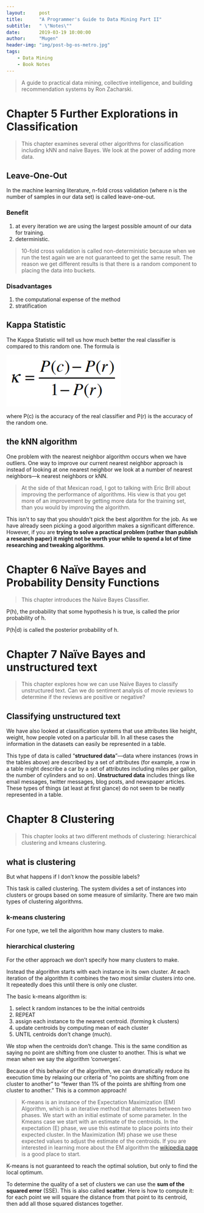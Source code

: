 ```yaml
---
layout:     post
title:      "A Programmer's Guide to Data Mining Part II"
subtitle:   " \"Notes\""
date:       2019-03-19 10:00:00
author:     "Mugen"
header-img: "img/post-bg-os-metro.jpg"
tags:
    - Data Mining
    - Book Notes
---
```


> A guide to practical data mining, collective intelligence, and building recommendation systems by Ron Zacharski.

# Chapter 5 Further Explorations in Classification

> This chapter examines several other algorithms for classification including kNN and naïve Bayes. We look at the power of adding more data.

## Leave-One-Out

In the machine learning literature, n-fold cross validation (where n is the number of samples in our data set) is called leave-one-out.

###  Benefit

1. at every iteration we are using the largest possible amount of our data for training.
2. deterministic.

> 10-fold cross validation is called non-deterministic because when we run the test again we are not guaranteed to get the same result. The reason we get different results is that there is a random component to placing the data into buckets.

### Disadvantages

1. the computational expense of the method
2. stratification

## Kappa Statistic

The Kappa Statistic will tell us how much better the real classifier is compared to this random one. The formula is

![](https://github.com/Vida42/Vida42.github.io/blob/master/img/in-post/APGTDM/5-kappa.PNG)

where P(c) is the accuracy of the real classifier and P(r) is the accuracy of the random one.

## the kNN algorithm

One problem with the nearest neighbor algorithm occurs when we have outliers. One way to improve our current nearest neighbor approach is instead of looking at one nearest neighbor we look at a number of nearest neighbors—k nearest neighbors or kNN.

> At the side of that Mexican road, I got to talking with Eric Brill about improving the performance of algorithms. His view is that you get more of an improvement by getting more data for the training set, than you would by improving the algorithm.

This isn't to say that you shouldn't pick the best algorithm for the job. As we have already seen picking a good algorithm makes a significant difference. However, if you are **trying to solve a practical problem (rather than publish a research paper) it might not be worth your while to spend a lot of time researching and tweaking algorithms**.


# Chapter 6 Naïve Bayes and Probability Density Functions

> This chapter introduces the Naïve Bayes Classifier.

P(h), the probability that some hypothesis h is true, is called the prior probability of h.

P(h|d) is called the posterior probability of h.

# Chapter 7 Naïve Bayes and unstructured text

> This chapter explores how we can use Naïve Bayes to classify unstructured text. Can we do sentiment analysis of movie reviews to determine if the reviews are positive or negative?

## Classifying unstructured text

We have also looked at classification systems that use attributes like height, weight, how people voted on a particular bill. In all these cases the information in the datasets can easily be represented in a table.

This type of data is called “**structured data**”—data where instances (rows in the tables above) are described by a set of attributes (for example, a row in a table might describe a car by a set of attributes including miles per gallon, the number of cylinders and so on). **Unstructured data** includes things like email messages, twitter messages, blog posts, and newspaper articles. These types of things (at least at first glance) do not seem to be neatly represented in a table.


# Chapter 8 Clustering

> This chapter looks at two different methods of clustering: hierarchical clustering and kmeans clustering.

## what is clustering

But what happens if I don’t know the possible labels?

This task is called clustering. The system divides a set of instances into clusters or groups based on some measure of similarity. There are two main types of clustering algorithms.

### k-means clustering

For one type, we tell the algorithm how many clusters to make. 



### hierarchical clustering

For the other approach we don’t specify how many clusters to make. 

Instead the algorithm starts with each instance in its own cluster. At each iteration of the algorithm it combines the two most similar clusters into one. It repeatedly does this until there is only one cluster.

The basic k-means algorithm is:

1. select k random instances to be the initial centroids
2. REPEAT
3. assign each instance to the nearest centroid. (forming k clusters)
4. update centroids by computing mean of each cluster
5. UNTIL centroids don’t change (much).

We stop when the centroids don’t change. This is the same condition as saying no point are shifting from one cluster to another. This is what we mean when we say the algorithm ‘converges’.

Because of this behavior of the algorithm, we can dramatically reduce its execution time by relaxing our criteria of “no points are shifting from one cluster to another” to “fewer than 1% of the points are shifting from one cluster to another.” This is a common approach!

> K-means is an instance of the Expectation Maximization (EM) Algorithm, which is an iterative method that alternates between two phases. We start with an initial estimate of some parameter. In the Kmeans case we start with an estimate of the centroids. In the expectation (E) phase, we use this estimate to place points into their expected cluster. In the Maximization (M) phase we use these expected values to adjust the estimate of the centroids. If you are interested in learning more about the EM algorithm the [wikipedia page](http://en.wikipedia.org/wiki/Expectation%E2%80%93maximization_algorithm) is a good place to start.

K-means is not guaranteed to reach the optimal solution, but only to find the local optimum.

To determine the quality of a set of clusters we can use the **sum of the squared error** (SSE). This is also called **scatter**. Here is how to compute it: for each point we will square the distance from that point to its centroid, then add all those squared distances together.


